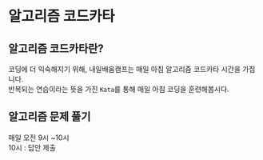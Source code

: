 # 알고리즘 코드카타

## 알고리즘 코드카타란?
코딩에 더 익숙해지기 위해, 내일배움캠프는 매일 아침 알고리즘 코드카타 시간을 가집니다.   
반복되는 연습이라는 뜻을 가진 `Kata`를 통해 매일 아침 코딩을 훈련해봅시다.

## 알고리즘 문제 풀기
매일 오전 9시 ~10시   
10시 : 답안 제출
